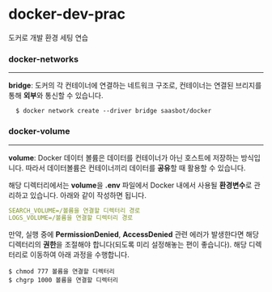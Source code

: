 # docker-dev-prac
도커로 개발 환경 세팅 연습



### docker-networks

**************************************************

**bridge**: 도커의 각 컨테이너에 연결하는 네트워크 구조로, 컨테이너는 연결된 브리지를 통해 **외부**와 통신할 수 있습니다.

```
  $ docker network create --driver bridge saasbot/docker
```



### docker-volume

**************************************************

**volume**: Docker 데이터 볼륨은 데이터를 컨테이너가 아닌 호스트에 저장하는 방식입니다. 따라서 데이터볼륨은 컨테이너끼리 데이터를 **공유**할 때 활용할 수 있습니다.

해당 디렉터리에서는 **volume**을 **.env** 파일에서 Docker 내에서 사용될 **환경변수**로 관리하고 있습니다. 아래와 같이 작성하면 됩니다.

```yaml
SEARCH_VOLUME=/볼륨을 연결할 디렉터리 경로
LOGS_VOLUME=/볼륨을 연결할 디렉터리 경로
```

만약, 실행 중에 **PermissionDenied**, **AccessDenied** 관련 에러가 발생한다면 해당 디렉터리의 **권한**을 조절해야 합니다(되도록 미리 설정해놓는 편이 좋습니다). 해당 디렉터리로 이동하여 아래 과정을 수행합니다.

```
$ chmod 777 볼륨을 연결할 디렉터리
$ chgrp 1000 볼륨을 연결할 디렉터리
```


